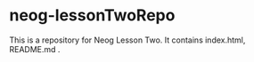 # neog-lessonTwoRepo

This is a repository for Neog Lesson Two.
It contains index.html, README.md .
